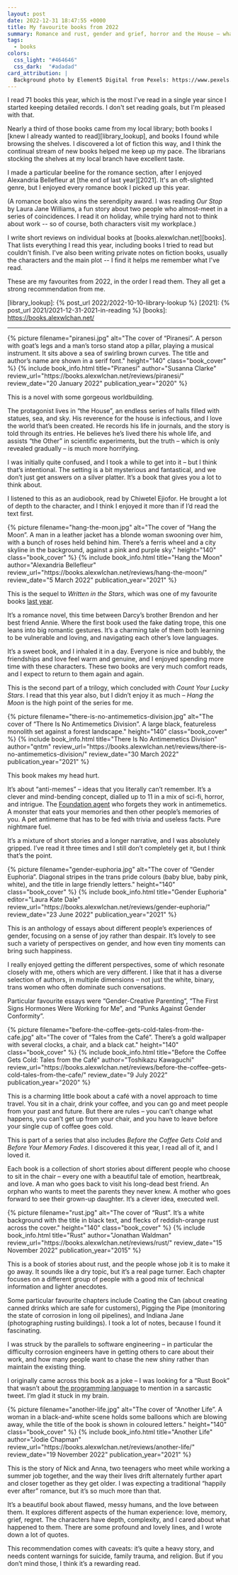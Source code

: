```yaml
---
layout: post
date: 2022-12-31 18:47:55 +0000
title: My favourite books from 2022
summary: Romance and rust, gender and grief, horror and the House – what I enjoyed reading this year.
tags:
  - books
colors:
  css_light: "#464646"
  css_dark:  "#adadad"
card_attribution: |
  Background photo by Element5 Digital from Pexels: https://www.pexels.com/photo/assorted-books-on-book-shelves-1370295/
---
```


I read 71 books this year, which is the most I've read in a single year since I started keeping detailed records.
I don't set reading goals, but I'm pleased with that.

Nearly a third of those books came from my local library; both books I [knew I already wanted to read][library_lookup], and books I found while browsing the shelves.
I discovered a lot of fiction this way, and I think the continual stream of new books helped me keep up my pace.
The librarians stocking the shelves at my local branch have excellent taste.

I made a particular beeline for the romance section, after I enjoyed Alexandria Bellefleur at [the end of last year][2021].
It's an oft-slighted genre, but I enjoyed every romance book I picked up this year.

(A romance book also wins the serendipity award.
I was reading *Our Stop* by Laura Jane Williams, a fun story about two people who almost-meet in a series of coincidences.
I read it on holiday, while trying hard not to think about work -- so of course, both characters visit my workplace.)

I write short reviews on individual books at [books.alexwlchan.net][books].
That lists everything I read this year, including books I tried to read but couldn't finish.
I've also been writing private notes on fiction books, usually the characters and the main plot -- I find it helps me remember what I've read.

These are my favourites from 2022, in the order I read them.
They all get a strong recommendation from me.

[library_lookup]: {% post_url 2022/2022-10-10-library-lookup %}
[2021]: {% post_url 2021/2021-12-31-2021-in-reading %}
[books]: https://books.alexwlchan.net/

<style type="x-text/scss">
  @import "posts/_end_of_year_books.scss";

  #piranesi      { @include book_styles(#916540); }
  #hang_the_moon { @include book_styles(#965792); }
  #antimemetics  { @include book_styles(#dd4366); }
  #euphoria      { @include book_styles(#01a0e4); }
  #coffee        { @include book_styles(#86654b); }
  #rust          { @include book_styles(#86361f); }
  #another_life  { @include book_styles(#464349); }
  
  @media screen and (prefers-color-scheme: dark) {
    #piranesi      { @include book_styles(#b6723a); }
    #hang_the_moon { @include book_styles(#d97d99); }
    #antimemetics  { @include book_styles(#fa6360); }
    #euphoria      { @include book_styles(#01a0e4); }
    #coffee        { @include book_styles(#ebc067); }
    #rust          { @include book_styles(#b4805f); }
    #another_life  { @include book_styles(#b3b3b3); }
  }
</style>

---

<div class="book_review" id="piranesi">
  {%
    picture
    filename="piranesi.jpg"
    alt="The cover of “Piranesi”. A person with goat’s legs and a man’s torso stand atop a pillar, playing a musical instrument. It sits above a sea of swirling brown curves. The title and author’s name are shown in a serif font."
    height="140"
    class="book_cover"
  %}
  {%
    include book_info.html
    title="Piranesi"
    author="Susanna Clarke"
    review_url="https://books.alexwlchan.net/reviews/piranesi/"
    review_date="20 January 2022"
    publication_year="2020"
  %}
</div>

This is a novel with some gorgeous worldbuilding.

The protagonist lives in “the House”, an endless series of halls filled with statues, sea, and sky.
His reverence for the house is infectious, and I love the world that’s been created.
He records his life in journals, and the story is told through its entries.
He believes he’s lived there his whole life, and assists “the Other” in scientific experiments, but the truth – which is only revealed gradually – is much more horrifying.

I was initially quite confused, and I took a while to get into it – but I think that’s intentional.
The setting is a bit mysterious and fantastical, and we don’t just get answers on a silver platter.
It’s a book that gives you a lot to think about.

I listened to this as an audiobook, read by Chiwetel Ejiofor.
He brought a lot of depth to the character, and I think I enjoyed it more than if I’d read the text first.

<div class="book_review" id="hang_the_moon">
  {%
    picture
    filename="hang-the-moon.jpg"
    alt="The cover of “Hang the Moon”. A man in a leather jacket has a blonde woman swooning over him, with a bunch of roses held behind him. There’s a ferris wheel and a city skyline in the background, against a pink and purple sky."
    height="140"
    class="book_cover"
  %}
  {%
    include book_info.html
    title="Hang the Moon"
    author="Alexandria Bellefleur"
    review_url="https://books.alexwlchan.net/reviews/hang-the-moon/"
    review_date="5 March 2022"
    publication_year="2021"
  %}
</div>

This is the sequel to *Written in the Stars*, which was one of my favourite books <a href="{% post_url 2021/2021-12-31-2021-in-reading %}#alexandria_bellefleur">last year</a>.

It’s a romance novel, this time between Darcy’s brother Brendon and her best friend Annie.
Where the first book used the fake dating trope, this one leans into big romantic gestures.
It’s a charming tale of them both learning to be vulnerable and loving, and navigating each other’s love languages.

It’s a sweet book, and I inhaled it in a day.
Everyone is nice and bubbly, the friendships and love feel warm and genuine, and I enjoyed spending more time with these characters.
These two books are very much comfort reads, and I expect to return to them again and again.

This is the second part of a trilogy, which concluded with *Count Your Lucky Stars*.
I read that this year also, but I didn’t enjoy it as much – *Hang the Moon* is the high point of the series for me.

<div class="book_review" id="antimemetics">
  {%
    picture
    filename="there-is-no-antimemetics-division.jpg"
    alt="The cover of “There Is No Antimemetics Division”. A large black, featureless monolith set against a forest landscape."
    height="140"
    class="book_cover"
  %}
  {%
    include book_info.html
    title="There Is No Antimemetics Division"
    author="qntm"
    review_url="https://books.alexwlchan.net/reviews/there-is-no-antimemetics-division/"
    review_date="30 March 2022"
    publication_year="2021"
  %}
</div>

This book makes my head hurt.

It’s about “anti-memes” – ideas that you literally can’t remember.
It’s a clever and mind-bending concept, dialled up to 11 in a mix of sci-fi, horror, and intrigue.
The <a href="https://en.wikipedia.org/wiki/SCP_Foundation">Foundation agent</a> who forgets they work in antimemetics.
A monster that eats your memories and then other people’s memories of you.
A pet antimeme that has to be fed with trivia and useless facts.
Pure nightmare fuel.

It’s a mixture of short stories and a longer narrative, and I was absolutely gripped.
I’ve read it three times and I still don’t completely get it, but I think that’s the point.

<div class="book_review" id="euphoria">
  {%
    picture
    filename="gender-euphoria.jpg"
    alt="The cover of “Gender Euphoria”. Diagonal stripes in the trans pride colours (baby blue, baby pink, white), and the title in large friendly letters."
    height="140"
    class="book_cover"
  %}
  {%
    include book_info.html
    title="Gender Euphoria"
    editor="Laura Kate Dale"
    review_url="https://books.alexwlchan.net/reviews/gender-euphoria/"
    review_date="23 June 2022"
    publication_year="2021"
  %}
</div>

This is an anthology of essays about different people’s experiences of gender, focusing on a sense of joy rather than despair.
It’s lovely to see such a variety of perspectives on gender, and how even tiny moments can bring such happiness.

I really enjoyed getting the different perspectives, some of which resonate closely with me, others which are very different.
I like that it has a diverse selection of authors, in multiple dimensions – not just the white, binary, trans women who often dominate such conversations.

Particular favourite essays were “Gender-Creative Parenting”, “The First Signs Hormones Were Working for Me”, and “Punks Against Gender Conformity”.

<div class="book_review" id="coffee">
  {%
    picture
    filename="before-the-coffee-gets-cold-tales-from-the-cafe.jpg"
    alt="The cover of “Tales from the Café”. There’s a gold wallpaper with several clocks, a chair, and a black cat."
    height="140"
    class="book_cover"
  %}
  {%
    include book_info.html
    title="Before the Coffee Gets Cold: Tales from the Café"
    author="Toshikazu Kawaguchi" review_url="https://books.alexwlchan.net/reviews/before-the-coffee-gets-cold-tales-from-the-cafe/"
    review_date="9 July 2022"
    publication_year="2020"
  %}
</div>

This is a charming little book about a café with a novel approach to time travel.
You sit in a chair, drink your coffee, and you can go and meet people from your past and future.
But there are rules – you can’t change what happens, you can’t get up from your chair, and you have to leave before your single cup of coffee goes cold.

This is part of a series that also includes *Before the Coffee Gets Cold* and *Before Your Memory Fades*.
I discovered it this year, I read all of it, and I loved it.

Each book is a collection of short stories about different people who choose to sit in the chair – every one with a beautiful tale of emotion, heartbreak, and love.
A man who goes back to visit his long-dead best friend.
An orphan who wants to meet the parents they never knew.
A mother who goes forward to see their grown-up daughter.
It’s a clever idea, executed well.

<div class="book_review" id="rust">
  {%
    picture
    filename="rust.jpg"
    alt="The cover of “Rust”. It’s a white background with the title in black text, and flecks of reddish-orange rust across the cover."
    height="140"
    class="book_cover"
  %}
  {%
    include book_info.html
    title="Rust"
    author="Jonathan Waldman" review_url="https://books.alexwlchan.net/reviews/rust/"
    review_date="15 November 2022"
    publication_year="2015"
  %}
</div>

This is a book of stories about rust, and the people whose job it is to make it go away.
It sounds like a dry topic, but it’s a real page turner.
Each chapter focuses on a different group of people with a good mix of technical information and lighter anecdotes.

Some particular favourite chapters include Coating the Can (about creating canned drinks which are safe for customers), Pigging the Pipe (monitoring the state of corrosion in long oil pipelines), and Indiana Jane (photographing rusting buildings).
I took a lot of notes, because I found it fascinating.

I was struck by the parallels to software engineering – in particular the difficulty corrosion engineers have in getting others to care about their work, and how many people want to chase the new shiny rather than maintain the existing thing.

I originally came across this book as a joke – I was looking for a “Rust Book” that wasn’t about <a href="https://doc.rust-lang.org/book/">the programming language</a> to mention in a sarcastic tweet.
I’m glad it stuck in my brain.

<div class="book_review" id="another_life">
  {%
    picture
    filename="another-life.jpg"
    alt="The cover of “Another Life”. A woman in a black-and-white scene holds some balloons which are blowing away, while the title of the book is shown in coloured letters."
    height="140"
    class="book_cover"
  %}
  {%
    include book_info.html
    title="Another Life"
    author="Jodie Chapman"
    review_url="https://books.alexwlchan.net/reviews/another-life/"
    review_date="19 November 2022"
    publication_year="2021"
  %}
</div>

This is the story of Nick and Anna, two teenagers who meet while working a summer job together, and the way their lives drift alternately further apart and closer together as they get older.
I was expecting a traditional “happily ever after” romance, but it’s so much more than that.

It’s a beautiful book about flawed, messy humans, and the love between them.
It explores different aspects of the human experience: love, memory, grief, regret.
The characters have depth, complexity, and I cared about what happened to them.
There are some profound and lovely lines, and I wrote down a lot of quotes.

This recommendation comes with caveats: it’s quite a heavy story, and needs content warnings for suicide, family trauma, and religion.
But if you don’t mind those, I think it’s a rewarding read.
